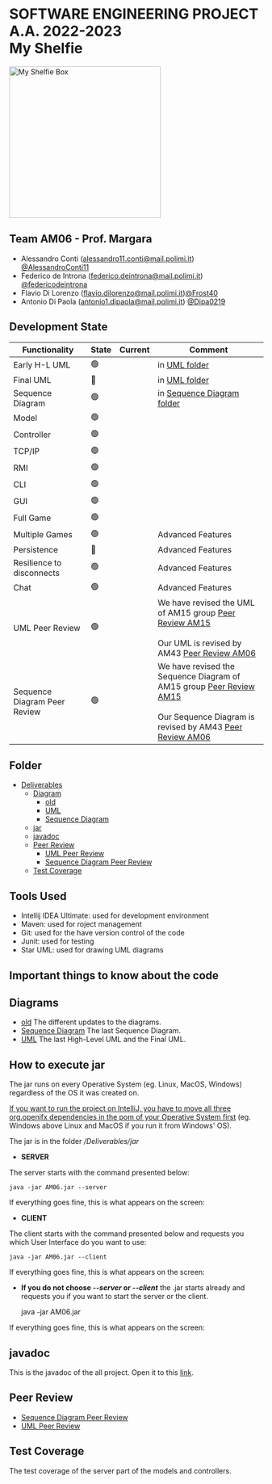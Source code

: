 # SOFTWARE ENGINEERING PROJECT A.A. 2022-2023 <br/> My Shelfie

<img src="https://github.com/federicodeintrona/IS23-AM06/blob/main/src/main/resources/images/Publisher_material/Box%20noshadow%20280x280.png" width=300px height=300px alt="My Shelfie Box">



## Team AM06 - Prof. Margara 

- Alessandro Conti (alessandro11.conti@mail.polimi.it) [@AlessandroConti11](https://github.com/AlessandroConti11) 
- Federico de Introna (federico.deintrona@mail.polimi.it) [@federicodeintrona](https://github.com/federicodeintrona) 
- Flavio Di Lorenzo (flavio.dilorenzo@mail.polimi.it)[@Frost40](https://github.com/Frost40)
- Antonio Di Paola (antonio1.dipaola@mail.polimi.it) [@Dipa0219](https://github.com/Dipa0219)



## Development State

| Functionality                | State          | Current | Comment                                                                                                                                                                                                                                                                                                                                                                                                             |
|------------------------------|----------------|---------|---------------------------------------------------------------------------------------------------------------------------------------------------------------------------------------------------------------------------------------------------------------------------------------------------------------------------------------------------------------------------------------------------------------------|
| Early H-L UML                | :green_circle: |         | in [UML folder](https://github.com/federicodeintrona/IS23-AM06/tree/main/Diagram/UML)                                                                                                                                                                                                                                                                                                                               |
| Final UML                    | :red_circle:   |         | in [UML folder](https://github.com/federicodeintrona/IS23-AM06/tree/main/Diagram/UML)                                                                                                                                                                                                                                                                                                                               |
| Sequence Diagram             | :green_circle: |         | in [Sequence Diagram folder](https://github.com/federicodeintrona/IS23-AM06/tree/main/Diagram/Sequence%20Diagram)                                                                                                                                                                                                                                                                                                   |
| Model                        | :green_circle: |         |                                                                                                                                                                                                                                                                                                                                                                                                                     |
| Controller                   | :green_circle: |         |                                                                                                                                                                                                                                                                                                                                                                                                                     |
| TCP/IP                       | :green_circle: |         |                                                                                                                                                                                                                                                                                                                                                                                                                     |
| RMI                          | :green_circle: |         |                                                                                                                                                                                                                                                                                                                                                                                                                     |
| CLI                          | :green_circle: |         |                                                                                                                                                                                                                                                                                                                                                                                                                     |
| GUI                          | :green_circle: |         |                                                                                                                                                                                                                                                                                                                                                                                                                     |
| Full Game                    | :green_circle: |         |                                                                                                                                                                                                                                                                                                                                                                                                                     |
| Multiple Games               | :green_circle: |         | Advanced Features                                                                                                                                                                                                                                                                                                                                                                                                   |
| Persistence                  | :red_circle:   |         | Advanced Features                                                                                                                                                                                                                                                                                                                                                                                                   |
| Resilience to disconnects    | :green_circle: |         | Advanced Features                                                                                                                                                                                                                                                                                                                                                                                                   |
| Chat                         | :green_circle: |         | Advanced Features                                                                                                                                                                                                                                                                                                                                                                                                   |
| UML Peer Review              | :green_circle: |         | We have revised the UML of AM15 group [Peer Review AM15](https://github.com/federicodeintrona/IS23-AM06/blob/main/Peer%20Review/UML%20Peer%20Review/UML_Peer_Review_AM-15.pdf)<br/><br/>Our UML is revised by AM43 [Peer Review AM06](https://github.com/federicodeintrona/IS23-AM06/blob/main/Peer%20Review/UML%20Peer%20Review/UML_Peer_Review_AM-06.pdf)                                                         |
| Sequence Diagram Peer Review | :green_circle: |         | We have revised the Sequence Diagram of AM15 group [Peer Review AM15](https://github.com/federicodeintrona/IS23-AM06/blob/main/Peer%20Review/Sequence%20Diagram%20Peer%20Review/S_D_Peer_Review_AM-15.pdf)<br/><br/>Our Sequence Diagram is revised by AM43 [Peer Review AM06](https://github.com/federicodeintrona/IS23-AM06/blob/main/Peer%20Review/Sequence%20Diagram%20Peer%20Review/S_D_Peer_Review_AM-06.pdf) |



## Folder

- [Deliverables](https://github.com/federicodeintrona/IS23-AM06/tree/main/Deliverables)
  - [Diagram](https://github.com/federicodeintrona/IS23-AM06/tree/main/Deliverables/Diagrams)
    - [old](https://github.com/federicodeintrona/IS23-AM06/tree/main/Deliverables/Diagrams/old)
    - [UML](https://github.com/federicodeintrona/IS23-AM06/tree/main/Deliverables/Diagrams/UML)
    - [Sequence Diagram](https://github.com/federicodeintrona/IS23-AM06/tree/main/Deliverables/Diagrams/Sequence%20Diagram)
  - [jar](https://github.com/federicodeintrona/IS23-AM06/tree/main/Deliverables/jar)
  - [javadoc](https://github.com/federicodeintrona/IS23-AM06/tree/main/Deliverables/javadoc)
  - [Peer Review](https://github.com/federicodeintrona/IS23-AM06/tree/main/Deliverables/Peer%20Review)
    - [UML Peer Review](https://github.com/federicodeintrona/IS23-AM06/tree/main/Deliverables/Peer%20Review/UML%20Peer%20Review)
    - [Sequence Diagram Peer Review](https://github.com/federicodeintrona/IS23-AM06/tree/main/Deliverables/Peer%20Review/Sequence%20Diagram%20Peer%20Review)
  - [Test Coverage](https://github.com/federicodeintrona/IS23-AM06/tree/main/Deliverables/Test%20Coverage)



## Tools Used

- Intellij IDEA Ultimate: used for development environment
- Maven: used for roject management 
- Git: used for the have version control of the code
- Junit: used for testing
- Star UML: used for drawing UML diagrams



## Important things to know about the code

[//]: # (timer ecc...)



## Diagrams

-  [old](https://github.com/federicodeintrona/IS23-AM06/blob/main/Deliverables/Diagrams/old)
   The different updates to the diagrams.
-  [Sequence Diagram](https://github.com/federicodeintrona/IS23-AM06/blob/main/Deliverables/Diagrams/Sequence%20Diagram)
   The last Sequence Diagram.
-  [UML](https://github.com/federicodeintrona/IS23-AM06/blob/main/Deliverables/Diagrams/UML)
   The last High-Level UML and the Final UML.



## How to execute jar

The jar runs on every Operative System (eg. Linux, MacOS, Windows) regardless of the OS it was created on.

<u>If you want to run the project on IntelliJ, you have to move all three org.openjfx dependencies in the pom of your Operative System first</u>
(eg. Windows above Linux and MacOS if you run it from Windows' OS).

The jar is in the folder <i>/Deliverables/jar</i>
- <b>SERVER</b>
<p>
The server starts with the command presented below:

    java -jar AM06.jar --server

If everything goes fine, this is what appears on the screen:
</p>

- <b>CLIENT</b>
<p>
The client starts with the command presented below and requests you which User Interface do you want to use:

    java -jar AM06.jar --client

If everything goes fine, this is what appears on the screen:

</p>

- <b>If you do not choose <i>--server</i> or <i>--client</i></b> the .jar starts already and requests you if you want to start the server or the client.


    java -jar AM06.jar

If everything goes fine, this is what appears on the screen:



## javadoc

This is the javadoc of the all project.
Open it to this [link]().



## Peer Review

- [Sequence Diagram Peer Review](https://github.com/federicodeintrona/IS23-AM06/blob/main/Deliverables/Peer%20Review/Sequence%20Diagram%20Peer%20Review)
- [UML Peer Review](https://github.com/federicodeintrona/IS23-AM06/blob/main/Deliverables/Peer%20Review/UML%20Peer%20Review)



## Test Coverage

The test coverage of the server part of the models and controllers.